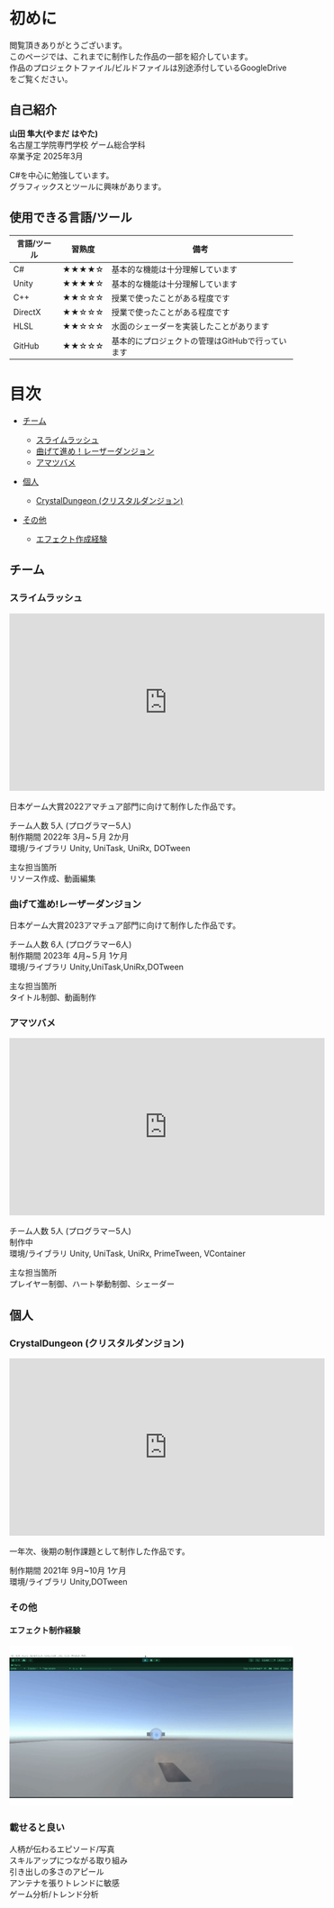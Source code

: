 # 初めに
閲覧頂きありがとうございます。  
このページでは、これまでに制作した作品の一部を紹介しています。  
作品のプロジェクトファイル/ビルドファイルは別途添付しているGoogleDriveをご覧ください。  

## 自己紹介
**山田 隼大(やまだ はやた)**  
名古屋工学院専門学校 ゲーム総合学科  
卒業予定 2025年3月  

C#を中心に勉強しています。  
グラフィックスとツールに興味があります。  

## 使用できる言語/ツール

| 言語/ツール | 習熟度 | 備考                                             |
| ----------- | ------ | ------------------------------------------------ |
| C#          | ★★★★☆  | 基本的な機能は十分理解しています                 |
| Unity       | ★★★★☆  | 基本的な機能は十分理解しています                 |
| C++         | ★★☆☆☆  | 授業で使ったことがある程度です                   |
| DirectX     | ★★☆☆☆  | 授業で使ったことがある程度です                   |
| HLSL        | ★★☆☆☆  | 水面のシェーダーを実装したことがあります         |
| GitHub      | ★★☆☆☆  | 基本的にプロジェクトの管理はGitHubで行っています |


# 目次
- [チーム](#チーム)  
	- [スライムラッシュ](#スライムラッシュ)  
	- [曲げて進め！レーザーダンジョン](#曲げて進め!レーザーダンジョン)  
	- [アマツバメ](#アマツバメ)  

- [個人](#個人)  
	- [CrystalDungeon (クリスタルダンジョン)](#CrystalDungeon (クリスタルダンジョン))  

- [その他](#その他)  
	- [エフェクト作成経験](#エフェクト作成経験)  


## チーム
### スライムラッシュ
<iframe width="560" height="315" src="https://www.youtube.com/embed/0nTE3o13VbQ?si=dIgHULWg1kaEJ1P0" title="YouTube video player" frameborder="0" allow="accelerometer; autoplay; clipboard-write; encrypted-media; gyroscope; picture-in-picture; web-share" allowfullscreen></iframe>  

日本ゲーム大賞2022アマチュア部門に向けて制作した作品です。

チーム人数 5人 (プログラマー5人)  
制作期間 2022年 3月~５月 2か月  
環境/ライブラリ Unity, UniTask, UniRx, DOTween  

主な担当箇所  
リソース作成、動画編集  

### 曲げて進め!レーザーダンジョン
日本ゲーム大賞2023アマチュア部門に向けて制作した作品です。

チーム人数 6人 (プログラマー6人)  
制作期間 2023年 4月~５月 1ケ月  
環境/ライブラリ Unity,UniTask,UniRx,DOTween  

主な担当箇所  
タイトル制御、動画制作  

### アマツバメ
<iframe width="560" height="315" src="https://www.youtube.com/embed/cyGH6isQOco?si=ej6P3KKHTXOzrlKr" title="YouTube video player" frameborder="0" allow="accelerometer; autoplay; clipboard-write; encrypted-media; gyroscope; picture-in-picture; web-share" allowfullscreen></iframe>  

チーム人数 5人 (プログラマー5人)  
制作中  
環境/ライブラリ Unity, UniTask, UniRx, PrimeTween, VContainer  

主な担当箇所  
プレイヤー制御、ハート挙動制御、シェーダー  


## 個人
### CrystalDungeon (クリスタルダンジョン)
<iframe width="560" height="315" src="https://www.youtube.com/embed/J9W-Nrqst0s?si=XtCW_9xZYvChjmC4" title="YouTube video player" frameborder="0" allow="accelerometer; autoplay; clipboard-write; encrypted-media; gyroscope; picture-in-picture; web-share" allowfullscreen></iframe>  

一年次、後期の制作課題として制作した作品です。

制作期間 2021年 9月~10月 1ケ月  
環境/ライブラリ Unity,DOTween  


### その他
#### エフェクト制作経験
![gif](https://github.com/nkc-Yamada/Portfolio/blob/main/images/effect.gif)



### 載せると良い
人柄が伝わるエピソード/写真  
スキルアップにつながる取り組み  
引き出しの多さのアピール  
アンテナを張りトレンドに敏感  
ゲーム分析/トレンド分析  

